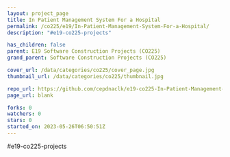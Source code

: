```yaml
---
layout: project_page
title: In Patient Management System For a Hospital
permalink: /co225/e19/In-Patient-Management-System-For-a-Hospital/
description: "#e19-co225-projects"

has_children: false
parent: E19 Software Construction Projects (CO225)
grand_parent: Software Construction Projects (CO225)

cover_url: /data/categories/co225/cover_page.jpg
thumbnail_url: /data/categories/co225/thumbnail.jpg

repo_url: https://github.com/cepdnaclk/e19-co225-In-Patient-Management-System-For-a-Hospital
page_url: blank

forks: 0
watchers: 0
stars: 0
started_on: 2023-05-26T06:50:51Z
---
```

#e19-co225-projects

